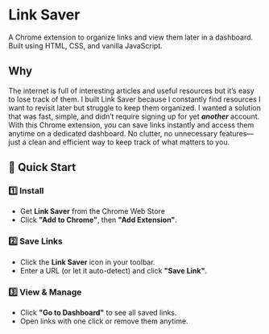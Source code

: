 # Link Saver
A  Chrome extension to organize links and view them later in a dashboard. Built using HTML, CSS, and vanilla JavaScript.

## Why

The internet is full of interesting articles and useful resources  but it’s easy to lose track of them. I built Link Saver because I constantly find resources I want to revisit later but struggle to keep them organized. I wanted a solution that was fast, simple, and didn’t require signing up for yet ***another*** account. With this Chrome extension, you can save links instantly and access them anytime on a dedicated dashboard. No clutter, no unnecessary features—just a clean and efficient way to keep track of what matters to you.

## 🚀 Quick Start

### 1️⃣ Install  
- Get **Link Saver** from the Chrome Web Store 
- Click **"Add to Chrome"**, then **"Add Extension"**.  

### 2️⃣ Save Links  
- Click the **Link Saver** icon in your toolbar.  
- Enter a URL (or let it auto-detect) and click **"Save Link"**.  

### 3️⃣ View & Manage  
- Click **"Go to Dashboard"** to see all saved links.  
- Open links with one click or remove them anytime.  

